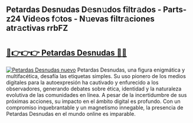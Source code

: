 ## Petardas  Desnudas D𝚎sn𝚞dos filtr𝚊dos - Parts-z24 Vid𝚎os f𝚘tos - N𝚞evas filtr𝚊ciones atr𝚊ctivas rrbFZ

# <h2><a href="http://mb1dkb.tromn.icu/?c=Petardas++Desnudas">🔗👉👉👉 Petardas  Desnudas 🔗🔗</a></h2>

[![Petardas  Desnudas nuevo](https://i.imgur.com/pEAQMta.gif)](http://mb1dkb.tromn.icu/?c=Petardas++Desnudas)
Petardas  Desnudas, una figura enigmática y multifacética, desafía las etiquetas simples. Su uso pionero de los medios digitales para la autoexpresión ha cautivado y enfurecido a los observadores, generando debates sobre ética, identidad y la naturaleza evolutiva de las comunidades en línea. A pesar de la incertidumbre de sus próximas acciones, su impacto en el ámbito digital es profundo. Con un compromiso inquebrantable y un magnetismo innegable, la presencia de Petardas  Desnudas en el mundo online es imparable.
